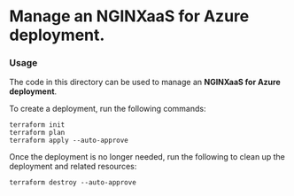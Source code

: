 # Manage an NGINXaaS for Azure deployment.

### Usage

The code in this directory can be used to manage an **NGINXaaS for Azure deployment**.

To create a deployment, run the following commands:

```shell
terraform init
terraform plan
terraform apply --auto-approve
```

Once the deployment is no longer needed, run the following to clean up the deployment and related resources:

```shell
terraform destroy --auto-approve
```
